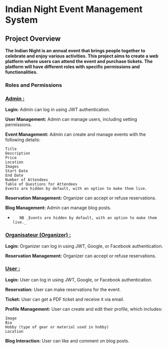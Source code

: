 # **Indian Night Event Management System**

## Project Overview

**The Indian Night is an annual event that brings people together to celebrate and enjoy various activities. This project aims to create a web platform where users can attend the event and purchase tickets. The platform will have different roles with specific permissions and functionalities.** <br>

### Roles and Permissions

### <u> Admin :  </u>

**Login:** Admin can log in using JWT authentication. 

**User Management:** Admin can manage users, including setting permissions.

**Event Management:** Admin can create and manage events with the following details:

    Title
    Description
    Price
    Location
    Images
    Start Date
    End Date
    Number of Attendees
    Table of Questions for Attendees
    Events are hidden by default, with an option to make them live.

**Reservation Management:** Organizer can accept or refuse reservations.

**Blog Management:** Admin can manage blog posts.
* `````   NB _Events are hidden by default, with an option to make them live._`````

### <u>Organisateur (Organizer) : </u>

**Login:** Organizer can log in using JWT, Google, or Facebook authentication.

**Reservation Management:** Organizer can accept or refuse reservations.

### <u>User : </u>

**Login:** User can log in using JWT, Google, or Facebook authentication.

**Reservation:** User can make reservations for the event.

**Ticket:** User can get a PDF ticket and receive it via email.

**Profile Management:** User can create and edit their profile, which includes:

    Image
    Bio
    Hobby (type of gear or material used in hobby)
    Location

**Blog Interaction:** User can like and comment on blog posts.